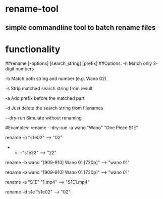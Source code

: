 ﻿# rename-tool
## simple commandline tool to batch rename files
# functionality
##rename [-options] <folder> [search_string] [prefix]
##Options:
  -n        Match only 2-digit numbers
  
  -b        Match both string and number (e.g. Wano 02)
  
  -s        Strip matched search string from result
  
  -a        Add prefix before the matched part
  
  -d        Just delete the search string from filenames
  
  --dry-run Simulate without renaming

#Examples:
  rename --dry-run -a wano "Wano" "One Piece S1E"
  
  rename -n <folder> "s1e02" --> "02"
  
  -    -    -"s1e23" --> "22"
                     
  rename -b <folder> wano "[909-910] Wano 01 [720p]" --> "wano 01"
  
  rename -b <folder> wano "[909-910] Wano 01 [720p]" --> "wano 01"
  
  rename -a <folder> "S1E"  "1.mp4" --> "S1E1.mp4"
  
  rename -d <folder> s1e "s1e02" --> "02"

